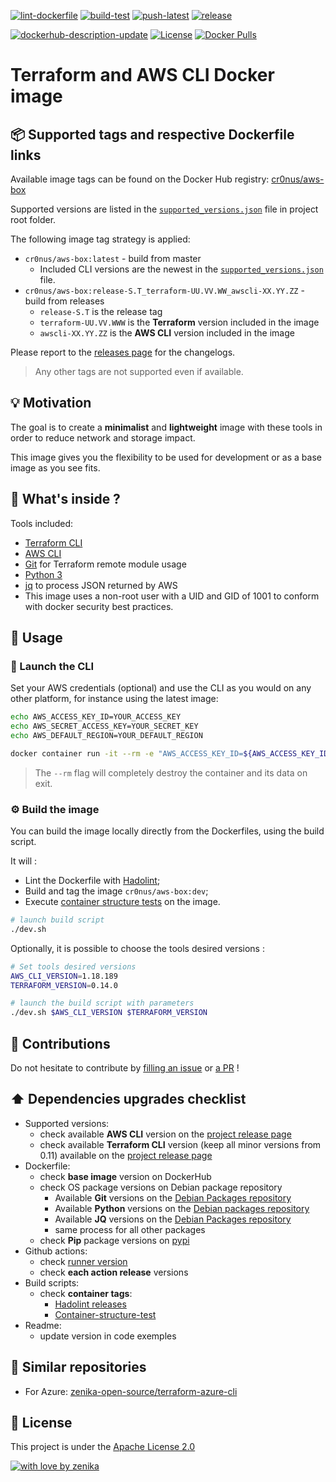 [![lint-dockerfile](https://github.com/umgbhalla/terraform-aws-cli-docker-image/actions/workflows/lint-dockerfile.yml/badge.svg)](https://github.com/umgbhalla/terraform-aws-cli-docker-image/actions/workflows/lint-dockerfile.yml)
[![build-test](https://github.com/umgbhalla/terraform-aws-cli-docker-image/actions/workflows/build-test.yml/badge.svg)](https://github.com/umgbhalla/terraform-aws-cli-docker-image/actions/workflows/build-test.yml)
[![push-latest](https://github.com/umgbhalla/terraform-aws-cli-docker-image/actions/workflows/push-latest.yml/badge.svg)](https://github.com/umgbhalla/terraform-aws-cli-docker-image/actions/workflows/push-latest.yml)
[![release](https://github.com/umgbhalla/terraform-aws-cli-docker-image/actions/workflows/release.yml/badge.svg)](https://github.com/umgbhalla/terraform-aws-cli-docker-image/actions/workflows/release.yml)

[![dockerhub-description-update](https://github.com/umgbhalla/terraform-aws-cli-docker-image/actions/workflows/dockerhub-description-update.yml/badge.svg)](https://github.com/umgbhalla/terraform-aws-cli-docker-image/actions/workflows/dockerhub-description-update.yml)
[![License](https://img.shields.io/badge/License-Apache%202.0-blue.svg)](https://opensource.org/licenses/Apache-2.0)
[![Docker Pulls](https://img.shields.io/docker/pulls/cr0nus/aws-box.svg)](https://hub.docker.com/r/cr0nus/aws-box/)

# Terraform and AWS CLI Docker image

## 📦 Supported tags and respective Dockerfile links

Available image tags can be found on the Docker Hub registry: [cr0nus/aws-box](https://hub.docker.com/r/cr0nus/aws-box/tags)

Supported versions are listed in the [`supported_versions.json`](https://github.com/cr0nus/aws-box/blob/master/supported_versions.json) file in project root folder.

The following image tag strategy is applied:

- `cr0nus/aws-box:latest` - build from master
  - Included CLI versions are the newest in the [`supported_versions.json` ](https://github.com/cr0nus/aws-box/blob/master/supported_versions.json) file.
- `cr0nus/aws-box:release-S.T_terraform-UU.VV.WW_awscli-XX.YY.ZZ` - build from releases
  - `release-S.T` is the release tag
  - `terraform-UU.VV.WWW` is the **Terraform** version included in the image
  - `awscli-XX.YY.ZZ` is the **AWS CLI** version included in the image

Please report to the [releases page](https://github.com/cr0nus/aws-box/releases) for the changelogs.

> Any other tags are not supported even if available.

## 💡 Motivation

The goal is to create a **minimalist** and **lightweight** image with these tools in order to reduce network and storage impact.

This image gives you the flexibility to be used for development or as a base image as you see fits.

## 🔧 What's inside ?

Tools included:

- [Terraform CLI](https://www.terraform.io/docs/commands/index.html)
- [AWS CLI](https://aws.amazon.com/fr/cli/)
- [Git](https://git-scm.com/) for Terraform remote module usage
- [Python 3](https://www.python.org/)
- [jq](https://stedolan.github.io/jq/) to process JSON returned by AWS
- This image uses a non-root user with a UID and GID of 1001 to conform with docker security best practices.

## 🚀 Usage

### 🐚 Launch the CLI

Set your AWS credentials (optional) and use the CLI as you would on any other platform, for instance using the latest image:

```bash
echo AWS_ACCESS_KEY_ID=YOUR_ACCESS_KEY
echo AWS_SECRET_ACCESS_KEY=YOUR_SECRET_KEY
echo AWS_DEFAULT_REGION=YOUR_DEFAULT_REGION

docker container run -it --rm -e "AWS_ACCESS_KEY_ID=${AWS_ACCESS_KEY_ID}" -e "AWS_SECRET_ACCESS_KEY=${AWS_SECRET_ACCESS_KEY}" -e "AWS_DEFAULT_REGION=${AWS_DEFAULT_REGION}" -v ${PWD}:/workspace cr0nus/aws-box:latest
```

> The `--rm` flag will completely destroy the container and its data on exit.

### ⚙️ Build the image

You can build the image locally directly from the Dockerfiles, using the build script.

It will :

- Lint the Dockerfile with [Hadolint](https://github.com/hadolint/hadolint);
- Build and tag the image `cr0nus/aws-box:dev`;
- Execute [container structure tests](https://github.com/GoogleContainerTools/container-structure-test) on the image.

```bash
# launch build script
./dev.sh
```

Optionally, it is possible to choose the tools desired versions :

```bash
# Set tools desired versions
AWS_CLI_VERSION=1.18.189
TERRAFORM_VERSION=0.14.0

# launch the build script with parameters
./dev.sh $AWS_CLI_VERSION $TERRAFORM_VERSION
```

## 🙏 Contributions

Do not hesitate to contribute by [filling an issue](https://github.com/cr0nus/aws-box/issues) or [a PR](https://github.com/cr0nus/aws-box/pulls) !

## ⬆️ Dependencies upgrades checklist

- Supported versions:
  - check available **AWS CLI** version on the [project release page](https://github.com/aws/aws-cli/releases)
  - check available **Terraform CLI** version (keep all minor versions from 0.11) available on the [project release page](https://github.com/hashicorp/terraform/releases)
- Dockerfile:
  - check **base image** version on DockerHub
  - check OS package versions on Debian package repository
    - Available **Git** versions on the [Debian Packages repository](https://packages.debian.org/search?suite=bullseye&arch=any&searchon=names&keywords=git)
    - Available **Python** versions on the [Debian packages repository](https://packages.debian.org/search?suite=bullseye&arch=any&searchon=names&keywords=python3)
    - Available **JQ** versions on the [Debian Packages repository](https://packages.debian.org/search?suite=bullseye&arch=any&searchon=names&keywords=jq)
    - same process for all other packages
  - check **Pip** package versions on [pypi](https://pypi.org/)
- Github actions:
  - check [runner version](https://github.com/actions/virtual-environments#available-environments)
  - check **each action release** versions
- Build scripts:
  - check **container tags**:
    - [Hadolint releases](https://github.com/hadolint/hadolint/releases)
    - [Container-structure-test](https://github.com/GoogleContainerTools/container-structure-test/releases)
- Readme:
  - update version in code exemples

## 🚩 Similar repositories

- For Azure: [zenika-open-source/terraform-azure-cli](https://github.com/zenika-open-source/terraform-azure-cli)

## 📖 License

This project is under the [Apache License 2.0](https://raw.githubusercontent.com/cr0nus/aws-box/master/LICENSE)

[![with love by zenika](https://img.shields.io/badge/With%20%E2%9D%A4%EF%B8%8F%20by-Zenika-b51432.svg)](https://oss.zenika.com)
